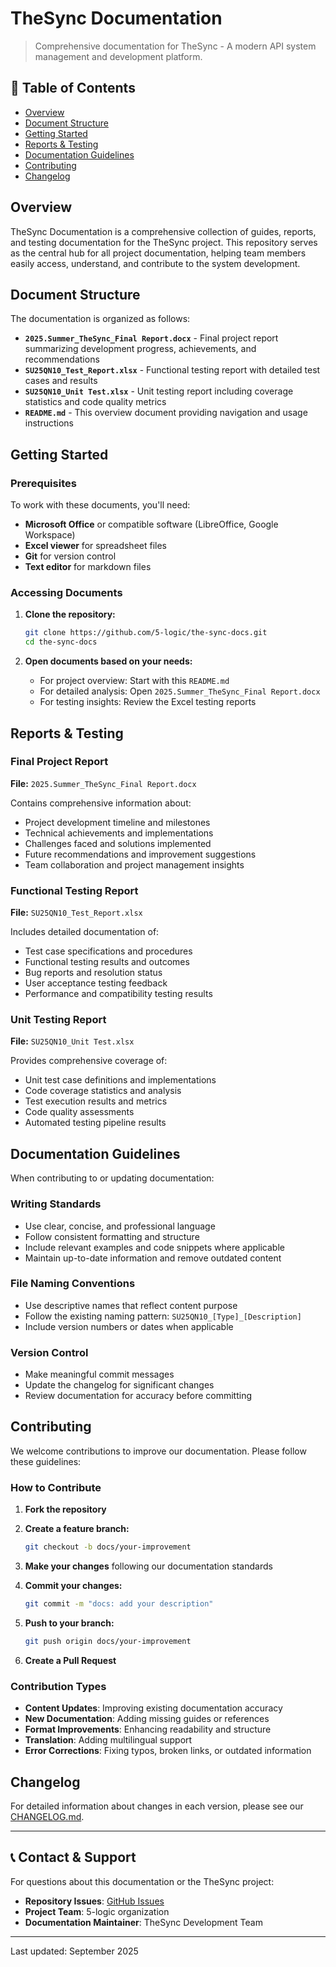 # TheSync Documentation

> Comprehensive documentation for TheSync - A modern API system management and development platform.

## 📑 Table of Contents

- [Overview](#overview)
- [Document Structure](#document-structure)
- [Getting Started](#getting-started)
- [Reports & Testing](#reports--testing)
- [Documentation Guidelines](#documentation-guidelines)
- [Contributing](#contributing)
- [Changelog](#changelog)

## Overview

TheSync Documentation is a comprehensive collection of guides, reports, and testing documentation for the TheSync project. This repository serves as the central hub for all project documentation, helping team members easily access, understand, and contribute to the system development.

## Document Structure

The documentation is organized as follows:

- **`2025.Summer_TheSync_Final Report.docx`** - Final project report summarizing development progress, achievements, and recommendations
- **`SU25QN10_Test_Report.xlsx`** - Functional testing report with detailed test cases and results
- **`SU25QN10_Unit Test.xlsx`** - Unit testing report including coverage statistics and code quality metrics
- **`README.md`** - This overview document providing navigation and usage instructions

## Getting Started

### Prerequisites

To work with these documents, you'll need:

- **Microsoft Office** or compatible software (LibreOffice, Google Workspace)
- **Excel viewer** for spreadsheet files
- **Git** for version control
- **Text editor** for markdown files

### Accessing Documents

1. **Clone the repository:**

   ```bash
   git clone https://github.com/5-logic/the-sync-docs.git
   cd the-sync-docs
   ```

2. **Open documents based on your needs:**
   - For project overview: Start with this `README.md`
   - For detailed analysis: Open `2025.Summer_TheSync_Final Report.docx`
   - For testing insights: Review the Excel testing reports

## Reports & Testing

### Final Project Report

**File:** `2025.Summer_TheSync_Final Report.docx`

Contains comprehensive information about:

- Project development timeline and milestones
- Technical achievements and implementations
- Challenges faced and solutions implemented
- Future recommendations and improvement suggestions
- Team collaboration and project management insights

### Functional Testing Report

**File:** `SU25QN10_Test_Report.xlsx`

Includes detailed documentation of:

- Test case specifications and procedures
- Functional testing results and outcomes
- Bug reports and resolution status
- User acceptance testing feedback
- Performance and compatibility testing results

### Unit Testing Report

**File:** `SU25QN10_Unit Test.xlsx`

Provides comprehensive coverage of:

- Unit test case definitions and implementations
- Code coverage statistics and analysis
- Test execution results and metrics
- Code quality assessments
- Automated testing pipeline results

## Documentation Guidelines

When contributing to or updating documentation:

### Writing Standards

- Use clear, concise, and professional language
- Follow consistent formatting and structure
- Include relevant examples and code snippets where applicable
- Maintain up-to-date information and remove outdated content

### File Naming Conventions

- Use descriptive names that reflect content purpose
- Follow the existing naming pattern: `SU25QN10_[Type]_[Description]`
- Include version numbers or dates when applicable

### Version Control

- Make meaningful commit messages
- Update the changelog for significant changes
- Review documentation for accuracy before committing

## Contributing

We welcome contributions to improve our documentation. Please follow these guidelines:

### How to Contribute

1. **Fork the repository**

2. **Create a feature branch:**

   ```bash
   git checkout -b docs/your-improvement
   ```

3. **Make your changes** following our documentation standards

4. **Commit your changes:**

   ```bash
   git commit -m "docs: add your description"
   ```

5. **Push to your branch:**

   ```bash
   git push origin docs/your-improvement
   ```

6. **Create a Pull Request**

### Contribution Types

- **Content Updates**: Improving existing documentation accuracy
- **New Documentation**: Adding missing guides or references
- **Format Improvements**: Enhancing readability and structure
- **Translation**: Adding multilingual support
- **Error Corrections**: Fixing typos, broken links, or outdated information

## Changelog

For detailed information about changes in each version, please see our [CHANGELOG.md](./CHANGELOG.md).

---

## 📞 Contact & Support

For questions about this documentation or the TheSync project:

- **Repository Issues**: [GitHub Issues](https://github.com/5-logic/the-sync-docs/issues)
- **Project Team**: 5-logic organization
- **Documentation Maintainer**: TheSync Development Team

---

Last updated: September 2025
